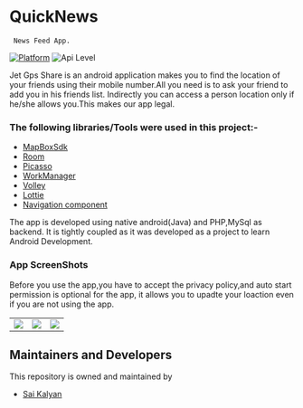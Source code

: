 
#  **QuickNews**
     News Feed App.

[![Platform](https://img.shields.io/badge/platform-android-blue.svg)](http://developer.android.com/index.html)
![Api Level](https://img.shields.io/badge/Min%20API%20Level-21-important)


Jet Gps Share is an android application makes you to find the location of your friends using their mobile number.All you need is to ask your friend to add you in his friends list. Indirectly you can access a person location only if he/she allows you.This makes our app legal.

### The following libraries/Tools were used in this project:-

 - [MapBoxSdk](https://docs.mapbox.com/android/maps/guides/)
 - [Room](https://developer.android.com/jetpack/androidx/releases/room)
 - [Picasso](https://github.com/square/picasso)
 - [WorkManager](https://developer.android.com/topic/libraries/architecture/workmanager)
 - [Volley](https://developer.android.com/training/volley)
 - [Lottie](https://lottiefiles.com/)
 - [Navigation component](https://developer.android.com/guide/navigation)

The app is developed using native android(Java) and PHP,MySql as backend. It is tightly coupled as it was developed as a project to learn Android Development.

### App ScreenShots 

Before you use the app,you have to accept the privacy policy,and auto start permission is optional for the app, it allows you to upadte your loaction even if you are not using the app.

<table>
        <tr>
          <td><img src = "https://user-images.githubusercontent.com/68738102/126861392-84d45057-ccb1-4b1c-980b-7d4ab8a85838.png" ></td>
          <td><img src = "https://user-images.githubusercontent.com/68738102/126861459-cb4d3b37-6715-40d5-9628-0b6eb9604bbb.png" ></td>
          <td><img src = "https://user-images.githubusercontent.com/68738102/126861430-9a6a7200-eee0-4a94-a750-0c396d60882a.png" ></td>
        </tr>
</table>






## Maintainers and Developers
This repository is owned and maintained by 
 * [Sai Kalyan](https://github.com/kalyan4812)


